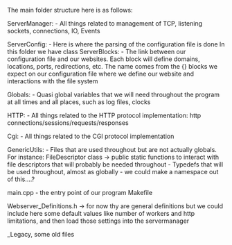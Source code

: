 

The main folder structure here is as follows:


ServerManager:
	- All things related to management of TCP, listening sockets, connections, IO, Events

ServerConfig:
	- Here is where the parsing of the configuration file is done
	In this folder we have class ServerBlocks:
		- The link between our configuration file and our websites. Each block
		will define domains, locations, ports, redirections, etc.
		The name comes from the {} blocks we expect on our configuration file where
		we define our website and interactions with the file system

Globals:
	- Quasi global variables that we will need throughout the program at all times and all places,
	such as log files, clocks


HTTP:
	- All things related to the HTTP protocol implementation: http connections/sessions/requests/responses

Cgi:
	- All things related to the CGI protocol implementation

GenericUtils:
	- Files that are used throughout but are not actually globals. For instance: FileDescriptor class -> public static functions
		to interact with file descriptors that will probably be needed throughout
	- Typedefs that will be used throughout, almost as globally
		- we could make a namespace out of this....?


main.cpp
	- the entry point of our program
Makefile

Webserver_Definitions.h -> for now thy are general definitions but we could include here some default values
like number of workers and http limitations, and then load those settings into the servermanager

_Legacy, some old files
